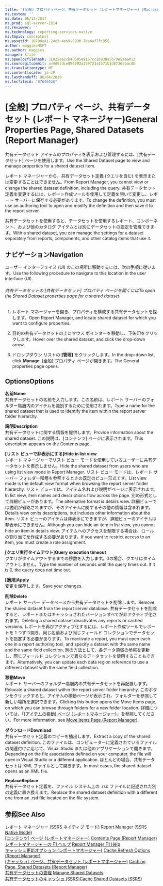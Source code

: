 ```yaml
---
title: '[全般] プロパティページ、共有データセット (レポートマネージャー) |Microsoft Docs'
ms.custom: ''
ms.date: 06/13/2017
ms.prod: sql-server-2014
ms.reviewer: ''
ms.technology: reporting-services-native
ms.topic: conceptual
ms.assetid: 10798e41-24c3-4e69-893b-7ee6af7fc958
author: maggiesMSFT
ms.author: maggies
manager: kfile
ms.openlocfilehash: 31825e61cb40505e9167cc2b930a5b79e5aaa013
ms.sourcegitcommit: ad4d92dce894592a259721a1571b1d8736abacdb
ms.translationtype: MT
ms.contentlocale: ja-JP
ms.lasthandoff: 08/04/2020
ms.locfileid: "87646026"
---
```

# <a name="general-properties-page-shared-datasets-report-manager"></a><span data-ttu-id="ddefb-102">[全般] プロパティ ページ、共有データセット (レポート マネージャー)</span><span class="sxs-lookup"><span data-stu-id="ddefb-102">General Properties Page, Shared Datasets (Report Manager)</span></span>
  <span data-ttu-id="ddefb-103">共有データセット アイテムのプロパティを表示および管理するには、[共有データセット] ページを使用します。</span><span class="sxs-lookup"><span data-stu-id="ddefb-103">Use the Shared Dataset page to view and manage properties for a shared dataset item.</span></span>  
  
 <span data-ttu-id="ddefb-104">レポート マネージャーから、共有データセット定義 (クエリを含む) を表示または変更することはできません。</span><span class="sxs-lookup"><span data-stu-id="ddefb-104">From Report Manager, you cannot view or change the shared dataset definition, including the query.</span></span> <span data-ttu-id="ddefb-105">共有データセット定義を変更するには、レポート作成ツールを使用して定義を開いて変更し、レポート サーバーに保存する必要があります。</span><span class="sxs-lookup"><span data-stu-id="ddefb-105">To change the definition, you must use an authoring tool to open and modify the definition and then save it to the report server.</span></span>  
  
 <span data-ttu-id="ddefb-106">共有データセットを使用すると、データセットを使用するレポート、コンポーネント、および他のカタログ アイテムとは別にデータセットの設定を管理できます。</span><span class="sxs-lookup"><span data-stu-id="ddefb-106">With a shared dataset, you can manage the settings for a dataset separately from reports, components, and other catalog items that use it.</span></span>  
  
## <a name="navigation"></a><span data-ttu-id="ddefb-107">ナビゲーション</span><span class="sxs-lookup"><span data-stu-id="ddefb-107">Navigation</span></span>  
 <span data-ttu-id="ddefb-108">ユーザー インターフェイス (UI) のこの場所に移動するには、次の手順に従います。</span><span class="sxs-lookup"><span data-stu-id="ddefb-108">Use the following procedure to navigate to this location in the user interface (UI).</span></span>  
  
###### <a name="to-open-the-shared-dataset-properties-page-for-a-shared-dataset"></a><span data-ttu-id="ddefb-109">共有データセットの [共有データセット] プロパティ ページを開くには</span><span class="sxs-lookup"><span data-stu-id="ddefb-109">To open the Shared Dataset properties page for a shared dataset</span></span>  
  
1.  <span data-ttu-id="ddefb-110">レポート マネージャーを開き、プロパティを構成する共有データセットを探します。</span><span class="sxs-lookup"><span data-stu-id="ddefb-110">Open Report Manager, and locate shared dataset for which you want to configure properties.</span></span>  
  
2.  <span data-ttu-id="ddefb-111">目的の共有データセットの上にマウス ポインターを移動し、下矢印をクリックします。</span><span class="sxs-lookup"><span data-stu-id="ddefb-111">Hover over the shared dataset, and click the drop-down arrow.</span></span>  
  
3.  <span data-ttu-id="ddefb-112">ドロップダウン リストの **[管理]** をクリックします。</span><span class="sxs-lookup"><span data-stu-id="ddefb-112">In the drop-down list, click **Manage**.</span></span> <span data-ttu-id="ddefb-113">[全般] プロパティ ページが開きます。</span><span class="sxs-lookup"><span data-stu-id="ddefb-113">The General properties page opens.</span></span>  
  
## <a name="options"></a><span data-ttu-id="ddefb-114">Options</span><span class="sxs-lookup"><span data-stu-id="ddefb-114">Options</span></span>  
 <span data-ttu-id="ddefb-115">**名前**</span><span class="sxs-lookup"><span data-stu-id="ddefb-115">**Name**</span></span>  
 <span data-ttu-id="ddefb-116">共有データセットの名前を入力します。この名前は、レポート サーバーのフォルダー階層内のアイテムを識別するために使用されます。</span><span class="sxs-lookup"><span data-stu-id="ddefb-116">Type a name for the shared dataset that is used to identify the item within the report server folder hierarchy.</span></span>  
  
 <span data-ttu-id="ddefb-117">**説明**</span><span class="sxs-lookup"><span data-stu-id="ddefb-117">**Description**</span></span>  
 <span data-ttu-id="ddefb-118">共有データセットに関する情報を提供します。</span><span class="sxs-lookup"><span data-stu-id="ddefb-118">Provide information about the shared dataset.</span></span> <span data-ttu-id="ddefb-119">この説明は、[コンテンツ] ページに表示されます。</span><span class="sxs-lookup"><span data-stu-id="ddefb-119">This description appears on the Contents page.</span></span>  
  
 <span data-ttu-id="ddefb-120">**[リスト ビューで非表示にする]**</span><span class="sxs-lookup"><span data-stu-id="ddefb-120">**Hide in list view**</span></span>  
 <span data-ttu-id="ddefb-121">レポート マネージャーでリスト ビュー モードを使用しているユーザーに共有データセットを表示しません。</span><span class="sxs-lookup"><span data-stu-id="ddefb-121">Hide the shared dataset from users who are using list view mode in Report Manager.</span></span> <span data-ttu-id="ddefb-122">リスト ビュー モードは、レポート サーバー フォルダー階層を参照するときの既定のビュー形式です。</span><span class="sxs-lookup"><span data-stu-id="ddefb-122">List view mode is the default view format when browsing the report server folder hierarchy.</span></span> <span data-ttu-id="ddefb-123">リスト ビューでは、アイテム名および説明がページに表示されます。</span><span class="sxs-lookup"><span data-stu-id="ddefb-123">In list view, item names and descriptions flow across the page.</span></span> <span data-ttu-id="ddefb-124">別の形式として詳細ビューがあります。</span><span class="sxs-lookup"><span data-stu-id="ddefb-124">The alternative format is details view.</span></span> <span data-ttu-id="ddefb-125">詳細ビューでは説明が省略されますが、そのアイテムに関するその他の情報は含まれます。</span><span class="sxs-lookup"><span data-stu-id="ddefb-125">Details view omits descriptions, but includes other information about the item.</span></span> <span data-ttu-id="ddefb-126">リスト ビューのアイテムは非表示にできますが、詳細ビューのアイテムは非表示にできません。</span><span class="sxs-lookup"><span data-stu-id="ddefb-126">Although you can hide an item in list view, you cannot hide an item in details view.</span></span> <span data-ttu-id="ddefb-127">アイテムへのアクセスを制限する場合は、ロールの割り当てを作成する必要があります。</span><span class="sxs-lookup"><span data-stu-id="ddefb-127">If you want to restrict access to an item, you must create a role assignment.</span></span>  
  
 <span data-ttu-id="ddefb-128">**[クエリ実行タイムアウト]**</span><span class="sxs-lookup"><span data-stu-id="ddefb-128">**Query execution timeout**</span></span>  
 <span data-ttu-id="ddefb-129">クエリがタイムアウトするまでの秒数を入力します。0の場合、クエリはタイムアウトしません。</span><span class="sxs-lookup"><span data-stu-id="ddefb-129">Type the number of seconds until the query times out. If it is 0, the query does not time out.</span></span>  
  
 <span data-ttu-id="ddefb-130">**[適用]**</span><span class="sxs-lookup"><span data-stu-id="ddefb-130">**Apply**</span></span>  
 <span data-ttu-id="ddefb-131">変更を保存します。</span><span class="sxs-lookup"><span data-stu-id="ddefb-131">Save your changes.</span></span>  
  
 <span data-ttu-id="ddefb-132">**削除**</span><span class="sxs-lookup"><span data-stu-id="ddefb-132">**Delete**</span></span>  
 <span data-ttu-id="ddefb-133">レポート サーバー データベースから共有データセットを削除します。</span><span class="sxs-lookup"><span data-stu-id="ddefb-133">Remove the shared dataset from the report server database.</span></span> <span data-ttu-id="ddefb-134">共有データセットを削除すると、レポートまたはキャッシュされたバージョンすべてが非アクティブ化されます。</span><span class="sxs-lookup"><span data-stu-id="ddefb-134">Deleting a shared dataset deactivates any reports or cached versions.</span></span> <span data-ttu-id="ddefb-135">レポートを再びアクティブ化するには、レポート作成ツールでレポートを 1 つずつ開き、同じ名前および同じフィールド コレクションでデータセットを指定する必要があります。</span><span class="sxs-lookup"><span data-stu-id="ddefb-135">To reactivate a report, you must open each one in a report authoring tool, and specify a dataset with the same name and the same field collection.</span></span> <span data-ttu-id="ddefb-136">別の方法として、各データ領域の参照を更新し、同じフィールド コレクションで異なるデータセットを使用することもできます。</span><span class="sxs-lookup"><span data-stu-id="ddefb-136">Alternatively, you can update each data region reference to use a different dataset with the same field collection.</span></span>  
  
 <span data-ttu-id="ddefb-137">**移動**</span><span class="sxs-lookup"><span data-stu-id="ddefb-137">**Move**</span></span>  
 <span data-ttu-id="ddefb-138">レポート サーバーのフォルダー階層内の共有データセットを再配置します。</span><span class="sxs-lookup"><span data-stu-id="ddefb-138">Relocate a shared dataset within the report server folder hierarchy.</span></span> <span data-ttu-id="ddefb-139">このボタンをクリックすると、アイテムの移動ページが表示され、フォルダーを参照して新しい場所を選択できます。</span><span class="sxs-lookup"><span data-stu-id="ddefb-139">Clicking this button opens the Move Items page, on which you can browse through folders for a new folder location.</span></span> <span data-ttu-id="ddefb-140">詳細については、「[[アイテムの移動] ページ &#40;レポートマネージャー&#41;](../../2014/reporting-services/move-items-page-report-manager.md)」を参照してください。</span><span class="sxs-lookup"><span data-stu-id="ddefb-140">For more information, see [Move Items Page &#40;Report Manager&#41;](../../2014/reporting-services/move-items-page-report-manager.md).</span></span>  
  
 <span data-ttu-id="ddefb-141">**ダウンロード**</span><span class="sxs-lookup"><span data-stu-id="ddefb-141">**Download**</span></span>  
 <span data-ttu-id="ddefb-142">共有データセット定義のコピーを抽出します。</span><span class="sxs-lookup"><span data-stu-id="ddefb-142">Extract a copy of the shared dataset definition.</span></span> <span data-ttu-id="ddefb-143">このファイルは、コンピューターに定義されているファイルの関連付けに応じて、Visual Studio または他のアプリケーションで開きます。</span><span class="sxs-lookup"><span data-stu-id="ddefb-143">Depending on the file associations defined on your computer, the file will open in Visual Studio or a different application.</span></span> <span data-ttu-id="ddefb-144">ほとんどの場合、共有データセットは XML ファイルとして開きます。</span><span class="sxs-lookup"><span data-stu-id="ddefb-144">In most cases, the shared dataset opens as an XML file.</span></span>  
  
 <span data-ttu-id="ddefb-145">**Replace**</span><span class="sxs-lookup"><span data-stu-id="ddefb-145">**Replace**</span></span>  
 <span data-ttu-id="ddefb-146">共有データセット定義を、ファイル システム上の .rsd ファイルに記述された別の定義に置き換えます。</span><span class="sxs-lookup"><span data-stu-id="ddefb-146">Replace the shared dataset definition with a different one from an .rsd file located on the file system.</span></span>  
  
## <a name="see-also"></a><span data-ttu-id="ddefb-147">参照</span><span class="sxs-lookup"><span data-stu-id="ddefb-147">See Also</span></span>  
 <span data-ttu-id="ddefb-148">[レポート マネージャー &#40;SSRS ネイティブ モード&#41;](../../2014/reporting-services/report-manager-ssrs-native-mode.md) </span><span class="sxs-lookup"><span data-stu-id="ddefb-148">[Report Manager  &#40;SSRS Native Mode&#41;](../../2014/reporting-services/report-manager-ssrs-native-mode.md) </span></span>  
 <span data-ttu-id="ddefb-149">[[コンテンツ] ページ &#40;レポートマネージャー&#41;](../../2014/reporting-services/contents-page-report-manager.md) </span><span class="sxs-lookup"><span data-stu-id="ddefb-149">[Contents Page &#40;Report Manager&#41;](../../2014/reporting-services/contents-page-report-manager.md) </span></span>  
 <span data-ttu-id="ddefb-150">[レポートマネージャーの F1 ヘルプ](../../2014/reporting-services/report-manager-f1-help.md) </span><span class="sxs-lookup"><span data-stu-id="ddefb-150">[Report Manager F1 Help](../../2014/reporting-services/report-manager-f1-help.md) </span></span>  
 <span data-ttu-id="ddefb-151">[キャッシュ更新オプション &#40;レポートマネージャー&#41;](../../2014/reporting-services/cache-refresh-options-report-manager.md) </span><span class="sxs-lookup"><span data-stu-id="ddefb-151">[Cache Refresh Options &#40;Report Manager&#41;](../../2014/reporting-services/cache-refresh-options-report-manager.md) </span></span>  
 <span data-ttu-id="ddefb-152">[[キャッシュ] ページ、共有データセット &#40;レポートマネージャー&#41;](../../2014/reporting-services/caching-page-shared-datasets-report-manager.md) </span><span class="sxs-lookup"><span data-stu-id="ddefb-152">[Caching Page, Shared Datasets &#40;Report Manager&#41;](../../2014/reporting-services/caching-page-shared-datasets-report-manager.md) </span></span>  
 <span data-ttu-id="ddefb-153">[共有データセットの管理](report-data/manage-shared-datasets.md) </span><span class="sxs-lookup"><span data-stu-id="ddefb-153">[Manage Shared Datasets](report-data/manage-shared-datasets.md) </span></span>  
 [<span data-ttu-id="ddefb-154">共有データセットのキャッシュ &#40;SSRS&#41;</span><span class="sxs-lookup"><span data-stu-id="ddefb-154">Cache Shared Datasets &#40;SSRS&#41;</span></span>](report-server/cache-shared-datasets-ssrs.md)  
  
  
